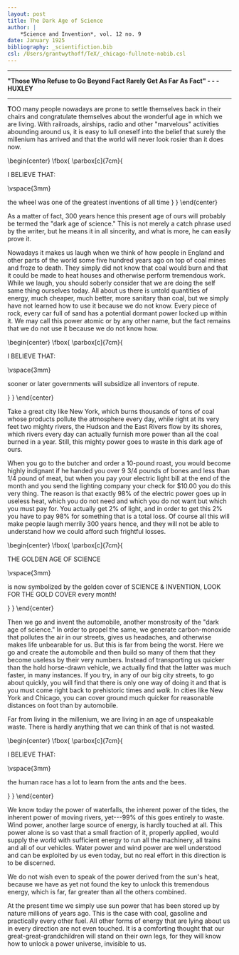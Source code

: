 ```yaml
---
layout: post
title: The Dark Age of Science
author: |
    *Science and Invention*, vol. 12 no. 9
date: January 1925
bibliography: _scientifiction.bib
csl: /Users/grantwythoff/TeX/_chicago-fullnote-nobib.csl
---
```




* * * * * * * * 

**"Those Who Refuse to Go Beyond Fact Rarely Get As Far As Fact" - - - HUXLEY**

* * * * * * * * 

**T**OO many people nowadays are prone to settle themselves back in their chairs and congratulate themselves about the wonderful age in which we are living.  With railroads, airships, radio and other "marvelous" activities abounding around us, it is easy to lull oneself into the belief that surely the millenium has arrived and that the world will never look rosier than it does now.

\begin{center}
\fbox{
  \parbox[c]{7cm}{

I BELIEVE THAT:

\vspace{3mm}

the wheel was one of the greatest inventions of all time
  }
}
\end{center}

As a matter of fact, 300 years hence this present age of ours will probably be termed the "dark age of science."  This is not merely a catch phrase used by the writer, but he means it in all sincerity, and what is more, he can easily prove it.

Nowadays it makes us laugh when we think of how people in England and other parts of the world some five hundred years ago on top of coal mines and froze to death.  They simply did not know that coal would burn and that it could be made to heat houses and otherwise perform tremendous work.  While we laugh, you should soberly consider that we are doing the self same thing ourselves today.  All about us there is untold quantities of energy, much cheaper, much better, more sanitary than coal, but we simply have not learned how to use it because we do not know.  Every piece of rock, every car full of sand has a potential dormant power locked up within it.  We may call this power atomic or by any other name, but the fact remains that we do not use it because we do not know how.

\begin{center}
\fbox{
  \parbox[c]{7cm}{

I BELIEVE THAT:

\vspace{3mm}

sooner or later governments will subsidize all inventors of repute.

  }
}
\end{center}

Take a great city like New York, which burns thousands of tons of coal whose products pollute the atmosphere every day, while right at its very feet two mighty rivers, the Hudson and the East Rivers flow by its shores, which rivers every day can actually furnish more power than all the coal burned in a year.  Still, this mighty power goes to waste in this dark age of ours.

When you go to the butcher and order a 10-pound roast, you would become highly indignant if he handed you over 9 3/4 pounds of bones and less than 1/4 pound of meat, but when you pay your electric light bill at the end of the month and you send the lighting company your check for $10.00 you do this very thing.  The reason is that exactly 98% of the electric power goes up in useless heat, which you do not need and which you do not want but which you must pay for.  You actually get 2% of light, and in order to get this 2% you have to pay 98% for something that is a total loss.  Of course all this will make people laugh merrily 300 years hence, and they will not be able to understand how we could afford such frightful losses.

\begin{center}
\fbox{
  \parbox[c]{7cm}{

THE GOLDEN AGE OF SCIENCE

\vspace{3mm}

is now symbolized by the golden cover of SCIENCE \& INVENTION, LOOK FOR THE GOLD COVER every month!

  }
}
\end{center}

Then we go and invent the automobile, another monstrosity of the "dark age of science."  In order to propel the same, we generate carbon-monoxide that pollutes the air in our streets, gives us headaches, and otherwise makes life unbearable for us.  But this is far from being the worst.  Here we go and create the automobile and then build so many of them that they become useless by their very numbers.  Instead of transporting us quicker than the hold horse-drawn vehicle, we actually find that the latter was much faster, in many instances.  If you try, in any of our big city streets, to go about quickly, you will find that there is only one way of doing it and that is you must come right back to prehistoric times and *walk.*  In cities like New York and Chicago, you can cover ground much quicker for reasonable distances on foot than by automobile.

Far from living in the millenium, we are living in an age of unspeakable waste.  There is hardly anything that we can think of that is not wasted.

\begin{center}
\fbox{
  \parbox[c]{7cm}{

I BELIEVE THAT:

\vspace{3mm}

the human race has a lot to learn from the ants and the bees.

  }
}
\end{center}

We know today the power of waterfalls, the inherent power of the tides, the inherent power of moving rivers, yet---99% of this goes entirely to waste.  Wind power, another large source of energy, is hardly touched at all.  This power alone is so vast that a small fraction of it, properly applied, would supply the world with sufficient energy to run all the machinery, all trains and all of our vehicles.  Water power and wind power are well understood and can be exploited by us even today, but no real effort in this direction is to be discerned.

We do not wish even to speak of the power derived from the sun's heat, because we have as yet not found the key to unlock this tremendous energy, which is far, far greater than all the others combined.

At the present time we simply use sun power that has been stored up by nature millions of years ago.  This is the case with coal, gasoline and practically every other fuel.  All other forms of energy that are lying about us in every direction are not even touched.  It is a comforting thought that our great-great-grandchildren will stand on their own legs, for they will know how to unlock a power universe, invisible to us.